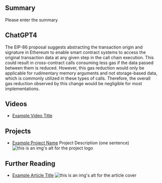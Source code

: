 ## Summary

Please enter the summary

## ChatGPT4

The EIP-86 proposal suggests abstracting the transaction origin and signature in Ethereum to enable smart contract systems to access the original transaction data at any given step in the call chain execution. This could result in cross-contract calls consuming less gas if the data passed between them is reduced. However, this gas reduction would only be applicable for rudimentary memory arguments and not storage-based data, which is commonly utilized in these types of calls. Therefore, the overall gas reduction observed by this change would be negligible for most implementations.

## Videos

- [Example Video Title](https://www.youtube.com/watch?v=TDGq4aeevgY)

## Projects

- [Example Project Name](https://xxxx.xxx/xxxxx) Project Description (one sentence) ![this is an img's alt for the project logo](https://xxxx.xxx/project-logo.xxx)

## Further Reading

- [Example Article Title](https://xxxx.xxx/xxxxx) ![this is an img's alt for the article cover](https://xxxx.xxx/article-cover.xxx)
